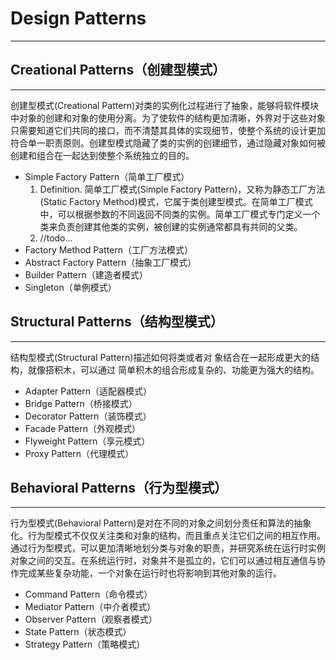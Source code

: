 # Design Patterns #
---
## Creational Patterns（创建型模式） ##
---
创建型模式(Creational Pattern)对类的实例化过程进行了抽象，能够将软件模块中对象的创建和对象的使用分离。为了使软件的结构更加清晰，外界对于这些对象只需要知道它们共同的接口，而不清楚其具体的实现细节，使整个系统的设计更加符合单一职责原则。创建型模式隐藏了类的实例的创建细节，通过隐藏对象如何被创建和组合在一起达到使整个系统独立的目的。
*	Simple Factory Pattern（简单工厂模式）
	1.	Definition.
		简单工厂模式(Simple Factory Pattern)，又称为静态工厂方法(Static Factory Method)模式，它属于类创建型模式。在简单工厂模式中，可以根据参数的不同返回不同类的实例。简单工厂模式专门定义一个类来负责创建其他类的实例，被创建的实例通常都具有共同的父类。
	2.	//todo...
*	Factory Method Pattern（工厂方法模式）
*	Abstract Factory Pattern（抽象工厂模式）
*	Builder Pattern（建造者模式）
*	Singleton（单例模式）

## Structural Patterns（结构型模式） ##
---
结构型模式(Structural Pattern)描述如何将类或者对 象结合在一起形成更大的结构，就像搭积木，可以通过 简单积木的组合形成复杂的、功能更为强大的结构。
*	Adapter Pattern（适配器模式）
*	Bridge Pattern（桥接模式）
*	Decorator Pattern（装饰模式）
*	Facade Pattern（外观模式）
*	Flyweight Pattern（享元模式）
*	Proxy Pattern（代理模式）
## Behavioral Patterns（行为型模式） ##
---
行为型模式(Behavioral Pattern)是对在不同的对象之间划分责任和算法的抽象化。行为型模式不仅仅关注类和对象的结构，而且重点关注它们之间的相互作用。通过行为型模式，可以更加清晰地划分类与对象的职责，并研究系统在运行时实例对象之间的交互。在系统运行时，对象并不是孤立的，它们可以通过相互通信与协作完成某些复杂功能，一个对象在运行时也将影响到其他对象的运行。
*	Command Pattern（命令模式）
*	Mediator Pattern（中介者模式）
*	Observer Pattern（观察者模式）
*	State Pattern（状态模式）
*	Strategy Pattern（策略模式）